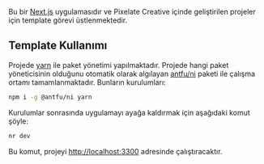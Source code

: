 Bu bir [Next.js](https://nextjs.org/) uygulamasıdır ve Pixelate Creative içinde geliştirilen projeler için template görevi üstlenmektedir.

## Template Kullanımı

Projede [yarn](https://yarnpkg.com/) ile paket yönetimi yapılmaktadır. Projede hangi paket yöneticisinin olduğunu otomatik olarak algılayan [antfu/ni](https://github.com/antfu/ni) paketi ile çalışma ortamı tamamlanmaktadır. Bunların kurulumları:

```bash
npm i -g @antfu/ni yarn
```

Kurulumlar sonrasında uygulamayı ayağa kaldırmak için aşağıdaki komut şöyle:

```bash
nr dev
```

Bu komut, projeyi [http://localhost:3300](http://localhost:3300) adresinde çalıştıracaktır.

